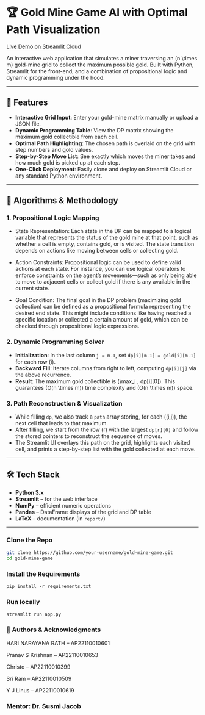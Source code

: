 # 🏆 Gold Mine Game AI with Optimal Path Visualization

[Live Demo on Streamlit Cloud](https://gold-mine-ai-project.streamlit.app)

An interactive web application that simulates a miner traversing an \(n \times m\) gold-mine grid to collect the maximum possible gold. Built with Python, Streamlit for the front-end, and a combination of propositional logic and dynamic programming under the hood.

---

## 🚀 Features

- **Interactive Grid Input**: Enter your gold-mine matrix manually or upload a JSON file.  
- **Dynamic Programming Table**: View the DP matrix showing the maximum gold collectible from each cell.  
- **Optimal Path Highlighting**: The chosen path is overlaid on the grid with step numbers and gold values.  
- **Step-by-Step Move List**: See exactly which moves the miner takes and how much gold is picked up at each step.  
- **One-Click Deployment**: Easily clone and deploy on Streamlit Cloud or any standard Python environment.

---

## 🧠 Algorithms & Methodology

### 1. Propositional Logic Mapping
- State Representation: Each state in the DP can be mapped to a logical variable that represents the status of the gold mine at that point, such as whether a cell is empty, contains gold, or is visited. The state transition depends on actions like moving between cells or collecting gold.

- Action Constraints: Propositional logic can be used to define valid actions at each state. For instance, you can use logical operators to enforce constraints on the agent’s movements—such as only being able to move to adjacent cells or collect gold if there is any available in the current state.

- Goal Condition: The final goal in the DP problem (maximizing gold collection) can be defined as a propositional formula representing the desired end state. This might include conditions like having reached a specific location or collected a certain amount of gold, which can be checked through propositional logic expressions.
### 2. Dynamic Programming Solver
- **Initialization**: In the last column `j = m-1`, set `dp[i][m-1] = gold[i][m-1]` for each row \(i\).  
- **Backward Fill**: Iterate columns from right to left, computing `dp[i][j]` via the above recurrence.  
- **Result**: The maximum gold collectible is \(\max_i \, dp[i][0]\).
This guarantees \(O(n \times m)\) time complexity and \(O(n \times m)\) space.
### 3. Path Reconstruction & Visualization

- While filling `dp`, we also track a `path` array storing, for each \((i,j)\), the next cell that leads to that maximum.  
- After filling, we start from the row \(r\) with the largest `dp[r][0]` and follow the stored pointers to reconstruct the sequence of moves.  
- The Streamlit UI overlays this path on the grid, highlights each visited cell, and prints a step-by-step list with the gold collected at each move.

---

## 🛠 Tech Stack

- **Python 3.x**  
- **Streamlit** – for the web interface  
- **NumPy** – efficient numeric operations  
- **Pandas** – DataFrame displays of the grid and DP table  
- **LaTeX** – documentation (in `report/`)  

---

### Clone the Repo

```bash
git clone https://github.com/your-username/gold-mine-game.git
cd gold-mine-game
```

### Install the Requirements 
```
pip install -r requirements.txt
```

### Run locally
```
streamlit run app.py
```

### 👥 Authors & Acknowledgments
HARI NARAYANA RATH – AP22110010601

Pranav S Krishnan – AP22110010653

Christo – AP22110010399

Sri Ram – AP22110010509

Y J Linus – AP22110010619

### Mentor: Dr. Susmi Jacob
